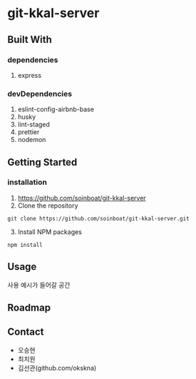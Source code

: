 # git-kkal-server

## Built With

### dependencies

1. express

### devDependencies

1. eslint-config-airbnb-base
2. husky
3. lint-staged
4. prettier
5. nodemon

## Getting Started

### installation

1. https://github.com/soinboat/git-kkal-server
2. Clone the repository

```shell
git clone https://github.com/soinboat/git-kkal-server.git
```

3. Install NPM packages

```shell
npm install
```

## Usage

사용 예시가 들어갈 공간

## Roadmap

## Contact

- 오승현
- 최치원
- 김선관(github.com/okskna)

